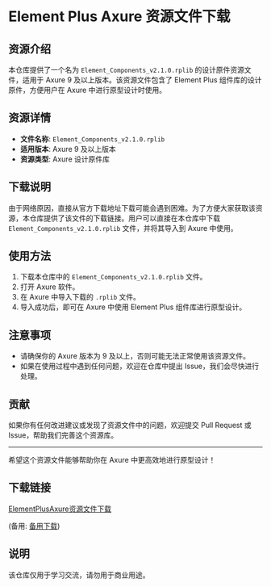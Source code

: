 # Element Plus Axure 资源文件下载

## 资源介绍

本仓库提供了一个名为 `Element_Components_v2.1.0.rplib` 的设计原件资源文件，适用于 Axure 9 及以上版本。该资源文件包含了 Element Plus 组件库的设计原件，方便用户在 Axure 中进行原型设计时使用。

## 资源详情

- **文件名称**: `Element_Components_v2.1.0.rplib`
- **适用版本**: Axure 9 及以上版本
- **资源类型**: Axure 设计原件库

## 下载说明

由于网络原因，直接从官方下载地址下载可能会遇到困难。为了方便大家获取该资源，本仓库提供了该文件的下载链接。用户可以直接在本仓库中下载 `Element_Components_v2.1.0.rplib` 文件，并将其导入到 Axure 中使用。

## 使用方法

1. 下载本仓库中的 `Element_Components_v2.1.0.rplib` 文件。
2. 打开 Axure 软件。
3. 在 Axure 中导入下载的 `.rplib` 文件。
4. 导入成功后，即可在 Axure 中使用 Element Plus 组件库进行原型设计。

## 注意事项

- 请确保你的 Axure 版本为 9 及以上，否则可能无法正常使用该资源文件。
- 如果在使用过程中遇到任何问题，欢迎在仓库中提出 Issue，我们会尽快进行处理。

## 贡献

如果你有任何改进建议或发现了资源文件中的问题，欢迎提交 Pull Request 或 Issue，帮助我们完善这个资源库。

---

希望这个资源文件能够帮助你在 Axure 中更高效地进行原型设计！

## 下载链接
[ElementPlusAxure资源文件下载](https://pan.quark.cn/s/80cd01e4d4ad) 

(备用: [备用下载](https://pan.baidu.com/s/1KsOP58TTTJh3-3MWRsZNhw?pwd=1223))

## 说明

该仓库仅用于学习交流，请勿用于商业用途。
